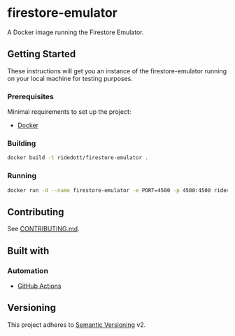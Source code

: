 # firestore-emulator

A Docker image running the Firestore Emulator.

## Getting Started

These instructions will get you an instance of the firestore-emulator running on your
local machine for testing purposes.

### Prerequisites

Minimal requirements to set up the project:

- [Docker](https://docs.docker.com/install/)

### Building

```bash
docker build -t ridedott/firestore-emulator .
```

### Running

```bash
docker run -d --name firestore-emulator -e PORT=4500 -p 4500:4500 ridedott/firestore-emulator:latest 
```

## Contributing

See [CONTRIBUTING.md](./CONTRIBUTING.md).

## Built with

### Automation

- [GitHub Actions](https://github.com/features/actions)

## Versioning

This project adheres to [Semantic Versioning](http://semver.org) v2.


